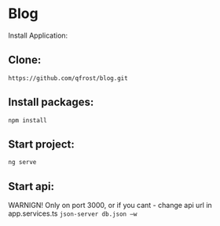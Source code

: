 # Blog

Install Application:

## Clone:
`https://github.com/qfrost/blog.git`

## Install packages:
`npm install`

## Start project:
`ng serve`

## Start api:
WARNIGN! Only on port 3000, or if you cant - change api url in app.services.ts
`json-server db.json –w`
